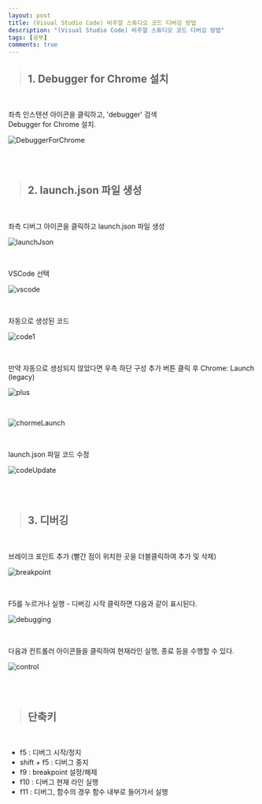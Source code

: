 ```yaml
---
layout: post
title: (Visual Studio Code) 비주얼 스튜디오 코드 디버깅 방법
description: "(Visual Studio Code) 비주얼 스튜디오 코드 디버깅 방법"
tags: [공부]
comments: true
---
```


> ## **1. Debugger for Chrome 설치**

<br>

좌측 인스텐션 아이콘을 클릭하고, 'debugger' 검색  
Debugger for Chrome 설치.  

![DebuggerForChrome](/images/vscodeDebug/debuggerForChrome.png)  

<br>
<br>

> ## **2. launch.json 파일 생성**

<br>

좌측 디버그 아이콘을 클릭하고 launch.json 파일 생성  

![launchJson](/images/vscodeDebug/launchJson.png)  

<br>

VSCode 선택  

![vscode](/images/vscodeDebug/vscode.png)  

<br>

자동으로 생성된 코드  

![code1](/images/vscodeDebug/code1.png)  

<br>

만약 자동으로 생성되지 않았다면 우측 하단 구성 추가 버튼 클릭 후 Chrome: Launch (legacy)  

![plus](/images/vscodeDebug/plus.png)  

<br>

![chormeLaunch](/images/vscodeDebug/chromeLaunch.png)  

<br>

launch.json 파일 코드 수정  

![codeUpdate](/images/vscodeDebug/codeUpdate.png)  

<br>
<br>

> ## **3. 디버깅**

<br>

브레이크 포인트 추가 (빨간 점이 위치한 곳을 더블클릭하여 추가 및 삭제)  

![breakpoint](/images/vscodeDebug/breakpoint.png)  

<br>

F5를 누르거나 실행 - 디버깅 시작 클릭하면 다음과 같이 표시된다.  

![debugging](/images/vscodeDebug/debugging.png)  

<br>

다음과 컨트롤러 아이콘들을 클릭하여 현재라인 실행, 종료 등을 수행할 수 있다.  

![control](/images/vscodeDebug/control.png)  

<br>
<br>

> ## **단축키**

<br>

* f5 : 디버그 시작/정지
* shift + f5 : 디버그 중지
* f9 : breakpoint 설정/해제
* f10 : 디버그 현재 라인 실행
* f11 : 디버그, 함수의 경우 함수 내부로 들어가서 실행